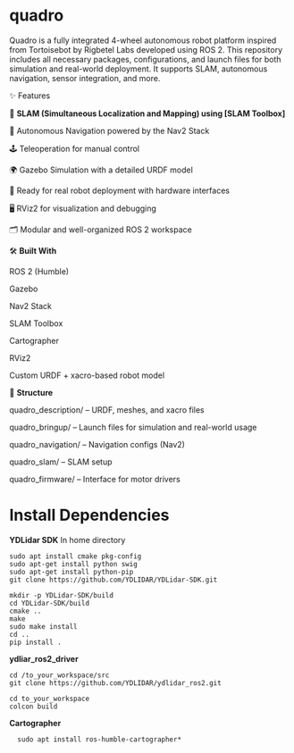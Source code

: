# quadro
Quadro is a fully integrated 4-wheel autonomous robot platform inspired from Tortoisebot by Rigbetel Labs developed using ROS 2. This repository includes all necessary packages, configurations, and launch files for both simulation and real-world deployment. It supports SLAM, autonomous navigation, sensor integration, and more.

✨ Features

🧭 **SLAM (Simultaneous Localization and Mapping) using [SLAM Toolbox]**

📍 Autonomous Navigation powered by the Nav2 Stack

🕹️ Teleoperation for manual control

🌍 Gazebo Simulation with a detailed URDF model

🔧 Ready for real robot deployment with hardware interfaces

🖥️ RViz2 for visualization and debugging

🗂️ Modular and well-organized ROS 2 workspace

🛠️ **Built With**

ROS 2 (Humble)

Gazebo

Nav2 Stack

SLAM Toolbox

Cartographer

RViz2

Custom URDF + xacro-based robot model

📂 **Structure**

quadro_description/ – URDF, meshes, and xacro files

quadro_bringup/ – Launch files for simulation and real-world usage

quadro_navigation/ – Navigation configs (Nav2)

quadro_slam/ – SLAM setup

quadro_firmware/ – Interface for motor drivers


# Install Dependencies
**YDLidar SDK**
In home directory
```shell
sudo apt install cmake pkg-config
sudo apt-get install python swig
sudo apt-get install python-pip
git clone https://github.com/YDLIDAR/YDLidar-SDK.git
```
```shell
mkdir -p YDLidar-SDK/build
cd YDLidar-SDK/build
cmake ..
make
sudo make install
cd ..
pip install .
```

**ydliar_ros2_driver**
```shell
cd /to_your_workspace/src
git clone https://github.com/YDLIDAR/ydlidar_ros2.git
```
```shell
cd to_your_workspace
colcon build
```

**Cartographer**
```shell
  sudo apt install ros-humble-cartographer*
```
